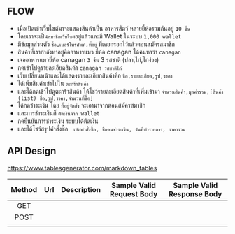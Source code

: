 ## FLOW 

- เมื่อเปิดเข้าเว็บไซต์มาจะแสดงสินค้าเป็น อาหารสัตว์ หลายยี่ห้อรวมกันอยู่ `10 ชิ้น`
- โดยเราจะเป็น`สมาชิกเว็บไซต์`อยู่แล้วและมี Wallet ในระบบ `1,000 wallet`
- มีข้อมูลส่วนตัว `ชื่อ,เบอร์โทรศัพท์,ที่อยู่` ที่เคยกรอกไว้แล้วตอนสมัครสมาชิก
- สินค้าที่เรากำลังหาอยู่คืออาหารแมว ยี่ห้อ canagan ได้ค้นหาว่า `canagan` 
- เจออาหารแมวยี่ห้อ canagan `3 ชิ้น` 3 รสชาติ (ปลา,ไก่,ไก่ง่วง)
- กดเข้าไปดูรายละเอียดสินค้า `canagan รสชาติไก่`
- เว็บเปลี่ยนหน้าและได้แสดงรายละเอียกสินค้าคือ `ชื่อ,รายละเอียด,รูป,ราคา`
- ได้เพิ่มสินค้าเข้าไปใน `ตะกร้าสินค้า` 
- และได้กดเข้าไปดูตะกร้าสินค้า ได้โชว์รายละเอียดสินค้าที่เพิ่มเข้ามา
` จำนวนสินค้า,มูลค่ารวม,[สินค้า (list) ชื่อ,รูป,ราคา,จำนวนที่ซื้อ] `
- ได้กดชำระเงิน โดย  `ที่อยู่จัดส่ง` จะเอามาจากตอนสมัครสมาชิก
- และการชำระเงินก็ `ตัดเงินจาก wallet`
- กดยืนยันการชำระเงิน ระบบได้ตัดเงิน
- และได้โชว์สรุปคำสั่งซื้อ
` รหัสคำสั่งซื้อ, ชื่อคนชำระเงิน, วันที่ทำรายการ, ราคารวม`



## API Design
https://www.tablesgenerator.com/markdown_tables

| Method | Url | Description | Sample Valid Request Body | Sample Valid Response Body |
|:------:|:---:|:-----------:|:-------------------------:|:--------------------------:|
|   GET  |     |             |                           |                            |
|  POST  |     |             |                           |                            |
|        |     |             |                           |                            |
